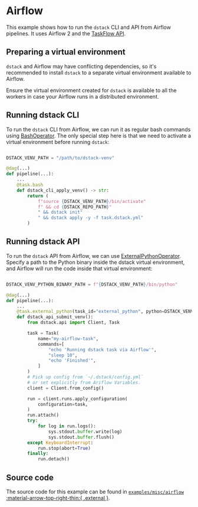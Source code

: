 # Airflow

This example shows how to run the `dstack` CLI and API from Airflow pipelines.
It uses Airflow 2 and the [TaskFlow API](https://airflow.apache.org/docs/apache-airflow/stable/tutorial/taskflow.html).

## Preparing a virtual environment

`dstack` and Airflow may have conflicting dependencies, so it's recommended to install
`dstack` to a separate virtual environment available to Airflow.

Ensure the virtual environment created for `dstack` is
available to all the workers in case your Airflow runs in a distributed environment.

## Running dstack CLI

To run the `dstack` CLI from Airflow,
we can run it as regular bash commands using [BashOperator](https://airflow.apache.org/docs/apache-airflow/stable/howto/operator/bash.html).
The only special step here is that we need to activate a virtual environment before running `dstack`:

```python

DSTACK_VENV_PATH = "/path/to/dstack-venv"

@dag(...)
def pipeline(...):
    ...
    @task.bash
    def dstack_cli_apply_venv() -> str:
        return (
            f"source {DSTACK_VENV_PATH}/bin/activate"
            f" && cd {DSTACK_REPO_PATH}"
            " && dstack init"
            " && dstack apply -y -f task.dstack.yml"
        )
```

## Running dstack API

To run the `dstack` API from Airflow, we can use [ExternalPythonOperator](https://airflow.apache.org/docs/apache-airflow/stable/howto/operator/python.html#externalpythonoperator). Specify a path to the Python binary inside the dstack virtual environment, and
Airflow will run the code inside that virtual environment:

```python

DSTACK_VENV_PYTHON_BINARY_PATH = f"{DSTACK_VENV_PATH}/bin/python"

@dag(...)
def pipeline(...):
    ...
    @task.external_python(task_id="external_python", python=DSTACK_VENV_PYTHON_BINARY_PATH)
    def dstack_api_submit_venv():
        from dstack.api import Client, Task

        task = Task(
            name="my-airflow-task",
            commands=[
                "echo 'Running dstack task via Airflow'",
                "sleep 10",
                "echo 'Finished'",
            ]
        )
        # Pick up config from `~/.dstack/config.yml`
        # or set explicitly from Ariflow Variables.
        client = Client.from_config()

        run = client.runs.apply_configuration(
            configuration=task,
        )
        run.attach()
        try:
            for log in run.logs():
                sys.stdout.buffer.write(log)
                sys.stdout.buffer.flush()
        except KeyboardInterrupt:
            run.stop(abort=True)
        finally:
            run.detach()
```

## Source code

The source code for this example can be found in 
[`examples/misc/airflow` :material-arrow-top-right-thin:{ .external }](https://github.com/dstackai/dstack/blob/master/examples/misc/airflow).
